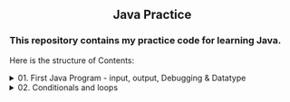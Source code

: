  <h2> <p align="center"> Java Practice </p> </h2>


### This repository contains my practice code for learning Java.

Here is the structure of Contents:

<details>
    <summary>01. First Java Program - input, output, Debugging & Datatype</summary>


    1. BYE WORLD!
    2. First_IntelliJ_Project
       1. Main.java  
       2. PrimitiveDataTypes.java  
       3. SimpleSum.java  T
       4. akeInput.java  
       5. TemperatureConvert.java 
       6.  TypeCastings.java	
       7. TypePromotion.java
</details>

<details>
    <summary>02. Conditionals and loops</summary>

     	1. Conditionals.java
     	2. Loops.java  	
     	3. Nth_Fibonacci.java  
     	4. Reverse_no_wo_string.java  
     	5. Char_Case_check.java  
     	6. Largest_num_of_3.java  
     	7. No_Occurrence.java  
     	8. Reverse_no_String.java  
        1. Calculator.java       

</details>


 	
     	

